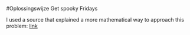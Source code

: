 #Oplossingswijze Get spooky Fridays

I used a source that explained a more mathematical way to approach this problem:
[link](https://www.quantamagazine.org/friday-the-13th-calendar-puzzle-solution-20170426/)
